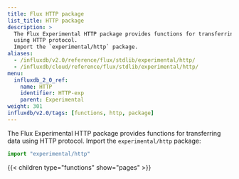 ```yaml
---
title: Flux HTTP package
list_title: HTTP package
description: >
  The Flux Experimental HTTP package provides functions for transferring data
  using HTTP protocol.
  Import the `experimental/http` package.
aliases:
  - /influxdb/v2.0/reference/flux/stdlib/experimental/http/
  - /influxdb/cloud/reference/flux/stdlib/experimental/http/
menu:
  influxdb_2_0_ref:
    name: HTTP
    identifier: HTTP-exp
    parent: Experimental
weight: 301
influxdb/v2.0/tags: [functions, http, package]
---
```


The Flux Experimental HTTP package provides functions for transferring data
using HTTP protocol.
Import the `experimental/http` package:

```js
import "experimental/http"
```

{{< children type="functions" show="pages" >}}
